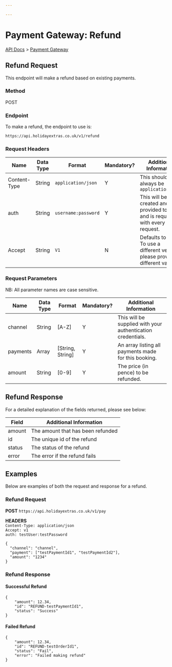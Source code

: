 ```yaml
---

---
```


# Payment Gateway: Refund

[API Docs](/hxapi/) > [Payment Gateway](refund)

## Refund Request

This endpoint will make a refund based on existing payments.

### Method

POST

### Endpoint

To make a refund, the endpoint to use is:

```
https://api.holidayextras.co.uk/v1/refund
```

### Request Headers

| Name  | Data Type | Format | Mandatory? | Additional Information |
| ----  | --------- | ------ | ---------- | ---------------------- |
| Content-Type | String | `application/json` | Y | This should always be `application/json` |
| auth   | String | `username:password` | Y | This will be created and provided to you, and is required with every request.|
| Accept | String | `V1` | N | Defaults to V1. To use a different version please provide a different value. |

### Request Parameters

NB: All parameter names are case sensitive.

 | Name  | Data Type | Format | Mandatory? | Additional Information |
 | ----  | --------- | ------ | ---------- | ---------------------- |
 | channel | String | [A-Z] | Y | This will be supplied with your authentication credentials. |
 | payments | Array | [String, String] | Y | An array listing all payments made for this booking. |
 | amount | String | [0-9] | Y | The price (in pence) to be refunded. |

## Refund Response

For a detailed explanation of the fields returned, please see below:

 | Field | Additional Information |
 | ----- | ---------------------- |
 | amount | The amount that has been refunded |
 | id | The unique id of the refund |
 | status | The status of the refund |
 | error | The error if the refund fails |

## Examples

Below are examples of both the request and response for a refund.

### Refund Request

**POST**  `https://api.holidayextras.co.uk/v1/pay`

**HEADERS** <br />
`Content-Type: application/json` <br />
`Accept: v1` <br />
`auth: testUser:testPassword`

```
{
  "channel": "channel",
  "payment": ["testPaymentId1", "testPaymentId2"],
  "amount": "1234"
}
```

### Refund Response

#### Successful Refund
```
{
    "amount": 12.34,
    "id": "REFUND-testPaymentId1",
    "status": "Success"
}
```

#### Failed Refund

```
{
    "amount": 12.34,
    "id": "REFUND-testOrderId1",
    "status": "Fail",
    "error": "Failed making refund"
}
```
